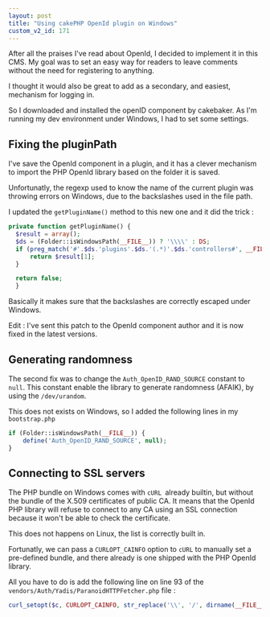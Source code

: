```yaml
---
layout: post
title: "Using cakePHP OpenId plugin on Windows"
custom_v2_id: 171
---
```


After all the praises I've read about OpenId, I decided to implement it in
this CMS. My goal was to set an easy way for readers to leave comments without
the need for registering to anything.

I thought it would also be great to add as a secondary, and easiest, mechanism
for logging in.

So I downloaded and installed the openID component by cakebaker. As I'm
running my dev environment under Windows, I had to set some settings.

## Fixing the pluginPath

I've save the OpenId component in a plugin, and it has a clever mechanism to
import the PHP OpenId library based on the folder it is saved.

Unfortunatly, the regexp used to know the name of the current plugin was
throwing errors on Windows, due to the backslashes used in the file path.

I updated the `getPluginName()` method to this new one and it did the trick :

    
```php
private function getPluginName() {  
  $result = array();  
  $ds = (Folder::isWindowsPath(__FILE__)) ? '\\\\' : DS;  
  if (preg_match('#'.$ds.'plugins'.$ds.'(.*)'.$ds.'controllers#', __FILE__, $result)) {  
      return $result[1];  
  }  

  return false;  
  }  
```
    

Basically it makes sure that the backslashes are correctly escaped under
Windows.

Edit : I've sent this patch to the OpenId component author and it is now fixed
in the latest versions.

## Generating randomness

The second fix was to change the `Auth_OpenID_RAND_SOURCE` constant to `null`.
This constant enable the library to generate randomness (AFAIK), by using the
`/dev/urandom`.

This does not exists on Windows, so I added the following lines in my
`bootstrap.php`

    
```php
if (Folder::isWindowsPath(__FILE__)) {  
    define('Auth_OpenID_RAND_SOURCE', null);  
}  
```

## Connecting to SSL servers

The PHP bundle on Windows comes with `cURL `already builtin, but without the
bundle of the X.509 certificates of public CA. It means that the OpenId PHP
library will refuse to connect to any CA using an SSL connection because it
won't be able to check the certificate.

This does not happens on Linux, the list is correctly built in.

Fortunatly, we can pass a `CURLOPT_CAINFO` option to `cURL` to manually set a
pre-defined bundle, and there already is one shipped with the PHP OpenId
library.

All you have to do is add the following line on line 93 of the
`vendors/Auth/Yadis/ParanoidHTTPFetcher.php` file :

```php
curl_setopt($c, CURLOPT_CAINFO, str_replace('\\', '/', dirname(__FILE__)).'/../OpenID/ca-bundle.crt');
```

    
